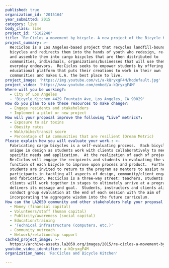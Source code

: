 ```yaml
---
published: true
organization_id: '2015164'
year_submitted: 2015
category: live
body_class: lime
project_id: '5102248'
title: 'Re:Ciclos a movement by bicycle. A new project of the Bicycle Kitchen'
project_summary: >-
  Re:Ciclos is a Los Angeles-based project that recycles landfill-bound steel
  bicycles and redirects them into the hands of youth who redesign, re-fabricate
  and assemble them into cargo bicycles that are then distributed to
  communities, individuals, organizations/businesses that will use them in their
  everyday endeavors.  Re:Ciclos seeks to empower students by offering an
  educational platform that puts their creations to work in their own
  communities and makes L.A. the best place to live.
project_image: 'https://img.youtube.com/vi/a-kQryxgF4M/hqdefault.jpg'
project_video: 'https://www.youtube.com/embed/a-kQryxgF4M'
Where will you be working?:
  - City of Los Angeles
  - 'Bicycle Kitchen 4429 Fountain Ave, Los Angeles, CA 90029'
How do you plan to use these resources to make change?:
  - Engage residents and stakeholders
  - Implement a pilot or new project
How will your proposal improve the following “Live” metrics?:
  - Exposure to air toxins
  - Obesity rates
  - Walk/bike/transit score
  - Percentage of LA communities that are resilient (Dream Metric)
Please explain how you will evaluate your work.: >-
  Fabricating cargo bicycles is a self-evaluating process.  Each bicycle will be
  unique in design as students work with clients collaboratively to meet
  specific needs and application.  At the realization of each of project
  Re:Ciclos will engage the recipients and students in evaluating the work and
  function of each bicycle to improve upon process and product.  Further,
  students are invited to return to the program as mentors to assist new
  participants in tackling all aspects of design, community/client engagement
  and fabrication. Re:Ciclos is a three-way street: teachers, students and
  clients will work together in stages to ultimately arrive at a program that
  delivers its message and goal.  Students, instructors and clients alike will
  conduct group evaluation at the end of each session with the aim of
  incorporating the aggregate wisdom into the future curriculum.
How can the LA2050 community and other stakeholders help your proposal succeed?:
  - Money (financial capital)
  - Volunteers/staff (human capital)
  - Publicity/awareness (social capital)
  - Education/training
  - 'Technical infrastructure (computers, etc.)'
  - Community outreach
  - Network/relationship support
cached_project_image: >-
  https://archive-assets.la2050.org/images/2015/re-ciclos-a-movement-by-bicycle-a-new-project-of-the-bicycle-kitchen/img.youtube.com/vi/a-kQryxgF4M/hqdefault.jpg
youtube_video_identifier: a-kQryxgF4M
organization_name: 'Re:Ciclos and Bicycle Kitchen'

---
```

